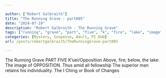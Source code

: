 ```yaml
---

author: ["Robert Galbraith"]
title: "The Running Grave - part005"
date: "2024-07-19"
description: "Robert Galbraith - The Running Grave"
tags: ["running", "grave", "part", "five", "k", "fire", "lake", "image", "opposition", "thus", "amid", "fellowship", "superior", "man", "retains", "individuality", "ching", "book", "change"]
categories: [Mystery, Suspense, Adult, PI DUO]
url: /posts/robertgalbraith/TheRunningGrave-part005

---
```



The Running Grave
PART FIVE
K’uei/Opposition
Above, fire; below, the lake:
The image of OPPOSITION.
Thus amid all fellowship
The superior man retains his individuality.
The I Ching or Book of Changes
